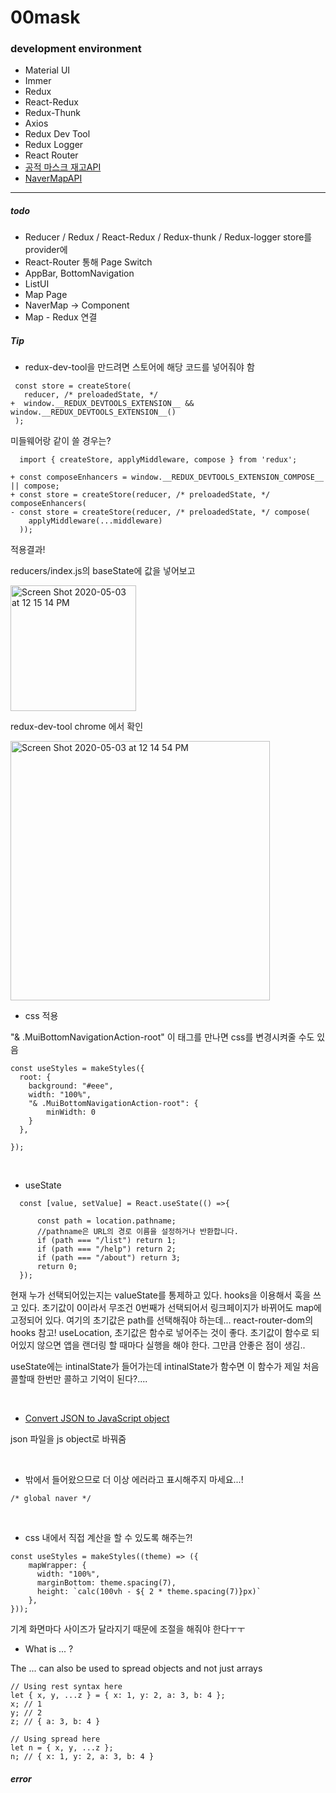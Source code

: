 # 00mask

### development environment
- Material UI
- Immer
- Redux
- React-Redux
- Redux-Thunk
- Axios
- Redux Dev Tool
- Redux Logger
- React Router
- <a href="https://www.data.go.kr/data/15058203/openapi.do">공적 마스크 재고API</a>
- <a href="https://www.ncloud.com/product/applicationService/maps">NaverMapAPI</a>

---

##### todo

- Reducer / Redux / React-Redux / Redux-thunk / Redux-logger  store를 provider에
- React-Router 통해 Page Switch
- AppBar, BottomNavigation
- ListUI
- Map Page
- NaverMap -> Component
- Map - Redux 연결


##### Tip

- redux-dev-tool을 만드려면 스토어에 해당 코드를 넣어줘야 함


```
 const store = createStore(
   reducer, /* preloadedState, */
+  window.__REDUX_DEVTOOLS_EXTENSION__ && window.__REDUX_DEVTOOLS_EXTENSION__()
 );
```


미들웨어랑 같이 쓸 경우는?

```
  import { createStore, applyMiddleware, compose } from 'redux';

+ const composeEnhancers = window.__REDUX_DEVTOOLS_EXTENSION_COMPOSE__ || compose;
+ const store = createStore(reducer, /* preloadedState, */ composeEnhancers(
- const store = createStore(reducer, /* preloadedState, */ compose(
    applyMiddleware(...middleware)
  ));
```

적용결과!

reducers/index.js의 baseState에 값을 넣어보고

<img width="201" alt="Screen Shot 2020-05-03 at 12 15 14 PM" src="https://user-images.githubusercontent.com/33794732/80897812-d2593200-8d37-11ea-8459-eac2a2b8f432.png">

redux-dev-tool chrome 에서 확인 

<img width="415" alt="Screen Shot 2020-05-03 at 12 14 54 PM" src="https://user-images.githubusercontent.com/33794732/80897810-d08f6e80-8d37-11ea-9987-fab60377eb32.png">

<br/>

- css 적용

"& .MuiBottomNavigationAction-root" 이 태그를 만나면  css를 변경시켜줄 수도 있음

```
const useStyles = makeStyles({
  root: {
    background: "#eee",
    width: "100%",
    "& .MuiBottomNavigationAction-root": {
        minWidth: 0
    }
  },

});
```
<br/>

- useState


```
  const [value, setValue] = React.useState(() =>{

      const path = location.pathname;
      //pathname은 URL의 경로 이름을 설정하거나 반환합니다.
      if (path === "/list") return 1;
      if (path === "/help") return 2;
      if (path === "/about") return 3;
      return 0; 
  });
```


현재 누가 선택되어있는지는 valueState를 통제하고 있다. hooks을 이용해서 훅을 쓰고 있다. 초기값이 0이라서 무조건 0번째가 선택되어서 링크페이지가 바뀌어도 map에 고정되어 있다. 여기의 초기값은 path를 선택해줘야 하는데...
react-router-dom의 hooks 참고! useLocation, 초기값은 함수로 넣어주는 것이 좋다. 초기값이 함수로 되어있지 않으면 앱을 랜더링 할 때마다 실행을 해야 한다. 그만큼 안좋은 점이 생김..

useState에는 intinalState가 들어가는데 intinalState가 함수면 
이 함수가 제일 처음 콜할때 한번만 콜하고 기억이 된다?....

<br/>

- <a href=Convert JSON to JavaScript object>Convert JSON to JavaScript object</a>

json 파일을 js object로 바꿔줌

<br/>

- 밖에서 들어왔으므로 더 이상 에러라고 표시해주지 마세요...!

```
/* global naver */
```

<br/>

- css 내에서 직접 계산을 할 수 있도록 해주는?!

```
const useStyles = makeStyles((theme) => ({
    mapWrapper: {
      width: "100%",
      marginBottom: theme.spacing(7),
      height: `calc(100vh - ${ 2 * theme.spacing(7)}px)`
    },
}));
```

기계 화면마다 사이즈가 달라지기 때문에 조절을 해줘야 한다ㅜㅜ

- What is ... ?

The ... can also be used to spread objects and not just arrays

```
// Using rest syntax here
let { x, y, ...z } = { x: 1, y: 2, a: 3, b: 4 }; 
x; // 1
y; // 2
z; // { a: 3, b: 4 }

// Using spread here
let n = { x, y, ...z };
n; // { x: 1, y: 2, a: 3, b: 4 }
```
<a href="https://stackoverflow.com/questions/54963457/react-js-spread-syntax"></a>

##### error
